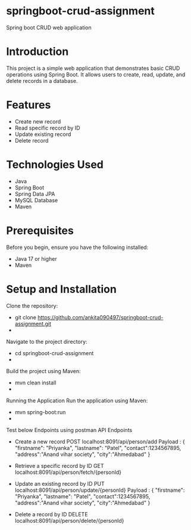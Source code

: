 # springboot-crud-assignment
Spring boot CRUD web application 

# Introduction
This project is a simple web application that demonstrates basic CRUD operations using Spring Boot. It allows users to create, read, update, and delete records in a database.

# Features
- Create new record
- Read specific record by ID
- Update existing record
- Delete record

# Technologies Used
- Java
- Spring Boot
- Spring Data JPA
- MySQL Database
- Maven

# Prerequisites
Before you begin, ensure you have the following installed:

- Java 17 or higher
- Maven

# Setup and Installation

Clone the repository:
- git clone https://github.com/ankita090497/springboot-crud-assignment.git
- 
Navigate to the project directory:
- cd springboot-crud-assignment
- 
Build the project using Maven:
- mvn clean install
- 
Running the Application 
Run the application using Maven:
- mvn spring-boot:run
- 
Test below Endpoints using postman
API Endpoints

- Create a new record
POST localhost:8091/api/person/add
Payload : {
  "firstname": "Priyanka",
  "lastname": "Patel",
  "contact":1234567895,
  "address":"Anand vihar society",
  "city":"Ahmedabad"
  }

- Retrieve a specific record by ID
GET localhost:8091/api/person/fetch/{personId}

- Update an existing record by ID
PUT localhost:8091/api/person/update/{personId}
  Payload : {
  "firstname": "Priyanka",
  "lastname": "Patel",
  "contact":1234567895,
  "address":"Anand vihar society",
  "city":"Ahmedabad"
  }

- Delete a record by ID
DELETE localhost:8091/api/person/delete/{personId}



